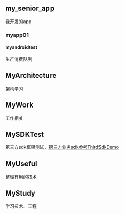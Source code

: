
## my_senior_app 	
我开发的app
### myapp01
#### myandroidtest
生产消费队列

## MyArchitecture 	
架构学习

## MyWork			
工作相关

## MySDKTest		
第三方sdk框架测试，[第三方业务sdk参考ThirdSdkDemo](https://github.com/h4x0r139/ThirdSdkDemo.git)

## MyUseful
整理有用的技术

## MyStudy
学习技术、工程